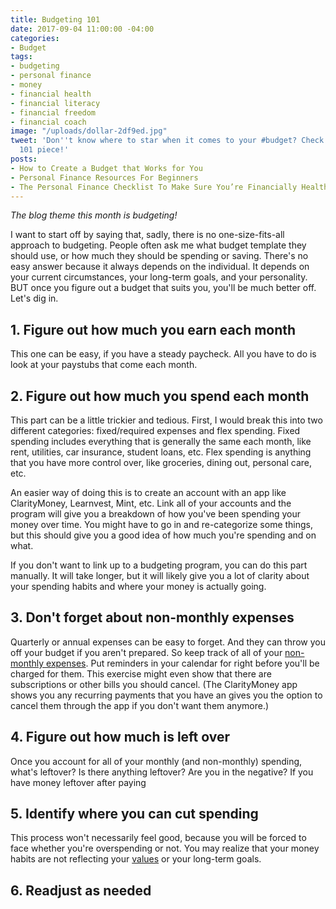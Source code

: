 ```yaml
---
title: Budgeting 101
date: 2017-09-04 11:00:00 -04:00
categories:
- Budget
tags:
- budgeting
- personal finance
- money
- financial health
- financial literacy
- financial freedom
- financial coach
image: "/uploads/dollar-2df9ed.jpg"
tweet: 'Don''t know where to star when it comes to your #budget? Check out this budgeting
  101 piece!'
posts:
- How to Create a Budget that Works for You
- Personal Finance Resources For Beginners
- The Personal Finance Checklist To Make Sure You’re Financially Healthy
---
```


*The blog theme this month is budgeting!*

I want to start off by saying that, sadly, there is no one-size-fits-all approach to budgeting. People often ask me what budget template they should use, or how much they should be spending or saving. There's no easy answer because it always depends on the individual. It depends on your current circumstances, your long-term goals, and your personality. BUT once you figure out a budget that suits you, you'll be much better off. Let's dig in.

## 1. Figure out how much you earn each month

This one can be easy, if you have a steady paycheck. All you have to do is look at your paystubs that come each month.

## 2. Figure out how much you spend each month

This part can be a little trickier and tedious. First, I would break this into two different categories: fixed/required expenses and flex spending. Fixed spending includes everything that is generally the same each month, like rent, utilities, car insurance, student loans, etc. Flex spending is anything that you have more control over, like groceries, dining out, personal care, etc. 

An easier way of doing this is to create an account with an app like ClarityMoney, Learnvest, Mint, etc. Link all of your accounts and the program will give you a breakdown of how you've been spending your money over time. You might have to go in and re-categorize some things, but this should give you a good idea of how much you're spending and on what.

If you don't want to link up to a budgeting program, you can do this part manually. It will take longer, but it will likely give you a lot of clarity about your spending habits and where your money is actually going. 

## 3. Don't forget about non-monthly expenses

Quarterly or annual expenses can be easy to forget. And they can throw you off your budget if you aren't prepared. So keep track of all of your [non-monthly expenses](https://www.maggiegermano.com/blog/prepare-for-non-monthly-expenses). Put reminders in your calendar for right before you'll be charged for them. This exercise might even show that there are subscriptions or other bills you should cancel. (The ClarityMoney app shows you any recurring payments that you have an gives you the option to cancel them through the app if you don't want them anymore.)

## 4. Figure out how much is left over

Once you account for all of your monthly (and non-monthly) spending, what's leftover? Is there anything leftover? Are you in the negative? If you have money leftover after paying 

## 5. Identify where you can cut spending

This process won't necessarily feel good, because you will be forced to face whether you're overspending or not. You may realize that your money habits are not reflecting your [values](https://www.maggiegermano.com/blog/do-your-habits-and-values-align/) or your long-term goals. 

## 6. Readjust as needed